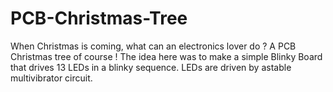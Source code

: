 # PCB-Christmas-Tree
When Christmas is coming, what can an electronics lover do ? A PCB Christmas tree of course ! The idea here was to make a simple Blinky Board that drives 13 LEDs in a blinky sequence. LEDs are driven by astable multivibrator circuit.
